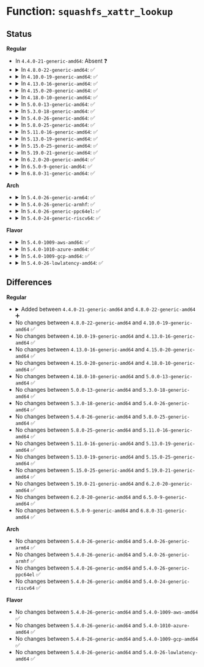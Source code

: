 # Function: <code>squashfs_xattr_lookup</code>

## Status
<b>Regular</b>
<ul>
<li>
In <code>4.4.0-21-generic-amd64</code>: Absent ❓
</li>
<li>
<details>
<summary>In <code>4.8.0-22-generic-amd64</code>: ✅</summary>

```c
int squashfs_xattr_lookup(struct super_block * sb, unsigned int index, int * count, unsigned int * size, long long unsigned int * xattr)
```

```json
{
  "name": "squashfs_xattr_lookup",
  "collision_type": "Unique Global",
  "inline_type": "No",
  "funcs": [
    {
      "addr": 18446744071582145776,
      "name": "squashfs_xattr_lookup",
      "external": true,
      "loc": "fs/squashfs/xattr_id.c:41",
      "file": "fs/squashfs/xattr_id.c",
      "inline": "seen, unknown",
      "caller_inline": [],
      "caller_func": [
        "fs/squashfs/inode.c:squashfs_read_inode"
      ]
    }
  ],
  "symbols": [
    {
      "addr": 18446744071582145776,
      "name": "squashfs_xattr_lookup",
      "section": ".text",
      "bind": "STB_GLOBAL",
      "size": 160
    }
  ]
}
```
</details>
</li>
<li>
<details>
<summary>In <code>4.10.0-19-generic-amd64</code>: ✅</summary>

```c
int squashfs_xattr_lookup(struct super_block * sb, unsigned int index, int * count, unsigned int * size, long long unsigned int * xattr)
```

```json
{
  "name": "squashfs_xattr_lookup",
  "collision_type": "Unique Global",
  "inline_type": "No",
  "funcs": [
    {
      "addr": 18446744071582235296,
      "name": "squashfs_xattr_lookup",
      "external": true,
      "loc": "fs/squashfs/xattr_id.c:41",
      "file": "fs/squashfs/xattr_id.c",
      "inline": "seen, unknown",
      "caller_inline": [],
      "caller_func": [
        "fs/squashfs/inode.c:squashfs_read_inode"
      ]
    }
  ],
  "symbols": [
    {
      "addr": 18446744071582235296,
      "name": "squashfs_xattr_lookup",
      "section": ".text",
      "bind": "STB_GLOBAL",
      "size": 160
    }
  ]
}
```
</details>
</li>
<li>
<details>
<summary>In <code>4.13.0-16-generic-amd64</code>: ✅</summary>

```c
int squashfs_xattr_lookup(struct super_block * sb, unsigned int index, int * count, unsigned int * size, long long unsigned int * xattr)
```

```json
{
  "name": "squashfs_xattr_lookup",
  "collision_type": "Unique Global",
  "inline_type": "No",
  "funcs": [
    {
      "addr": 18446744071582320096,
      "name": "squashfs_xattr_lookup",
      "external": true,
      "loc": "fs/squashfs/xattr_id.c:41",
      "file": "fs/squashfs/xattr_id.c",
      "inline": "seen, unknown",
      "caller_inline": [],
      "caller_func": [
        "fs/squashfs/inode.c:squashfs_read_inode"
      ]
    }
  ],
  "symbols": [
    {
      "addr": 18446744071582320096,
      "name": "squashfs_xattr_lookup",
      "section": ".text",
      "bind": "STB_GLOBAL",
      "size": 160
    }
  ]
}
```
</details>
</li>
<li>
<details>
<summary>In <code>4.15.0-20-generic-amd64</code>: ✅</summary>

```c
int squashfs_xattr_lookup(struct super_block * sb, unsigned int index, int * count, unsigned int * size, long long unsigned int * xattr)
```

```json
{
  "name": "squashfs_xattr_lookup",
  "collision_type": "Unique Global",
  "inline_type": "No",
  "funcs": [
    {
      "addr": 18446744071582469488,
      "name": "squashfs_xattr_lookup",
      "external": true,
      "loc": "fs/squashfs/xattr_id.c:41",
      "file": "fs/squashfs/xattr_id.c",
      "inline": "seen, unknown",
      "caller_inline": [],
      "caller_func": [
        "fs/squashfs/inode.c:squashfs_read_inode"
      ]
    }
  ],
  "symbols": [
    {
      "addr": 18446744071582469488,
      "name": "squashfs_xattr_lookup",
      "section": ".text",
      "bind": "STB_GLOBAL",
      "size": 160
    }
  ]
}
```
</details>
</li>
<li>
<details>
<summary>In <code>4.18.0-10-generic-amd64</code>: ✅</summary>

```c
int squashfs_xattr_lookup(struct super_block * sb, unsigned int index, int * count, unsigned int * size, long long unsigned int * xattr)
```

```json
{
  "name": "squashfs_xattr_lookup",
  "collision_type": "Unique Global",
  "inline_type": "No",
  "funcs": [
    {
      "addr": 18446744071582660432,
      "name": "squashfs_xattr_lookup",
      "external": true,
      "loc": "fs/squashfs/xattr_id.c:41",
      "file": "fs/squashfs/xattr_id.c",
      "inline": "seen, unknown",
      "caller_inline": [],
      "caller_func": [
        "fs/squashfs/inode.c:squashfs_read_inode"
      ]
    }
  ],
  "symbols": [
    {
      "addr": 18446744071582660432,
      "name": "squashfs_xattr_lookup",
      "section": ".text",
      "bind": "STB_GLOBAL",
      "size": 160
    }
  ]
}
```
</details>
</li>
<li>
<details>
<summary>In <code>5.0.0-13-generic-amd64</code>: ✅</summary>

```c
int squashfs_xattr_lookup(struct super_block * sb, unsigned int index, int * count, unsigned int * size, long long unsigned int * xattr)
```

```json
{
  "name": "squashfs_xattr_lookup",
  "collision_type": "Unique Global",
  "inline_type": "No",
  "funcs": [
    {
      "addr": 18446744071582762320,
      "name": "squashfs_xattr_lookup",
      "external": true,
      "loc": "fs/squashfs/xattr_id.c:41",
      "file": "fs/squashfs/xattr_id.c",
      "inline": "seen, unknown",
      "caller_inline": [],
      "caller_func": [
        "fs/squashfs/inode.c:squashfs_read_inode"
      ]
    }
  ],
  "symbols": [
    {
      "addr": 18446744071582762320,
      "name": "squashfs_xattr_lookup",
      "section": ".text",
      "bind": "STB_GLOBAL",
      "size": 160
    }
  ]
}
```
</details>
</li>
<li>
<details>
<summary>In <code>5.3.0-18-generic-amd64</code>: ✅</summary>

```c
int squashfs_xattr_lookup(struct super_block * sb, unsigned int index, int * count, unsigned int * size, long long unsigned int * xattr)
```

```json
{
  "name": "squashfs_xattr_lookup",
  "collision_type": "Unique Global",
  "inline_type": "No",
  "funcs": [
    {
      "addr": 18446744071582936576,
      "name": "squashfs_xattr_lookup",
      "external": true,
      "loc": "fs/squashfs/xattr_id.c:28",
      "file": "fs/squashfs/xattr_id.c",
      "inline": "seen, unknown",
      "caller_inline": [],
      "caller_func": [
        "fs/squashfs/inode.c:squashfs_read_inode"
      ]
    }
  ],
  "symbols": [
    {
      "addr": 18446744071582936576,
      "name": "squashfs_xattr_lookup",
      "section": ".text",
      "bind": "STB_GLOBAL",
      "size": 160
    }
  ]
}
```
</details>
</li>
<li>
<details>
<summary>In <code>5.4.0-26-generic-amd64</code>: ✅</summary>

```c
int squashfs_xattr_lookup(struct super_block * sb, unsigned int index, int * count, unsigned int * size, long long unsigned int * xattr)
```

```json
{
  "name": "squashfs_xattr_lookup",
  "collision_type": "Unique Global",
  "inline_type": "No",
  "funcs": [
    {
      "addr": 18446744071583043200,
      "name": "squashfs_xattr_lookup",
      "external": true,
      "loc": "fs/squashfs/xattr_id.c:28",
      "file": "fs/squashfs/xattr_id.c",
      "inline": "seen, unknown",
      "caller_inline": [],
      "caller_func": [
        "fs/squashfs/inode.c:squashfs_read_inode"
      ]
    }
  ],
  "symbols": [
    {
      "addr": 18446744071583043200,
      "name": "squashfs_xattr_lookup",
      "section": ".text",
      "bind": "STB_GLOBAL",
      "size": 160
    }
  ]
}
```
</details>
</li>
<li>
<details>
<summary>In <code>5.8.0-25-generic-amd64</code>: ✅</summary>

```c
int squashfs_xattr_lookup(struct super_block * sb, unsigned int index, int * count, unsigned int * size, long long unsigned int * xattr)
```

```json
{
  "name": "squashfs_xattr_lookup",
  "collision_type": "Unique Global",
  "inline_type": "No",
  "funcs": [
    {
      "addr": 18446744071583361232,
      "name": "squashfs_xattr_lookup",
      "external": true,
      "loc": "fs/squashfs/xattr_id.c:28",
      "file": "fs/squashfs/xattr_id.c",
      "inline": "seen, unknown",
      "caller_inline": [],
      "caller_func": [
        "fs/squashfs/inode.c:squashfs_read_inode"
      ]
    }
  ],
  "symbols": [
    {
      "addr": 18446744071583361232,
      "name": "squashfs_xattr_lookup",
      "section": ".text",
      "bind": "STB_GLOBAL",
      "size": 160
    }
  ]
}
```
</details>
</li>
<li>
<details>
<summary>In <code>5.11.0-16-generic-amd64</code>: ✅</summary>

```c
int squashfs_xattr_lookup(struct super_block * sb, unsigned int index, int * count, unsigned int * size, long long unsigned int * xattr)
```

```json
{
  "name": "squashfs_xattr_lookup",
  "collision_type": "Unique Global",
  "inline_type": "No",
  "funcs": [
    {
      "addr": 18446744071583477296,
      "name": "squashfs_xattr_lookup",
      "external": true,
      "loc": "fs/squashfs/xattr_id.c:28",
      "file": "fs/squashfs/xattr_id.c",
      "inline": "seen, unknown",
      "caller_inline": [],
      "caller_func": [
        "fs/squashfs/inode.c:squashfs_read_inode"
      ]
    }
  ],
  "symbols": [
    {
      "addr": 18446744071583477296,
      "name": "squashfs_xattr_lookup",
      "section": ".text",
      "bind": "STB_GLOBAL",
      "size": 178
    }
  ]
}
```
</details>
</li>
<li>
<details>
<summary>In <code>5.13.0-19-generic-amd64</code>: ✅</summary>

```c
int squashfs_xattr_lookup(struct super_block * sb, unsigned int index, int * count, unsigned int * size, long long unsigned int * xattr)
```

```json
{
  "name": "squashfs_xattr_lookup",
  "collision_type": "Unique Global",
  "inline_type": "No",
  "funcs": [
    {
      "addr": 18446744071583499504,
      "name": "squashfs_xattr_lookup",
      "external": true,
      "loc": "fs/squashfs/xattr_id.c:28",
      "file": "fs/squashfs/xattr_id.c",
      "inline": "seen, unknown",
      "caller_inline": [],
      "caller_func": [
        "fs/squashfs/inode.c:squashfs_read_inode"
      ]
    }
  ],
  "symbols": [
    {
      "addr": 18446744071583499504,
      "name": "squashfs_xattr_lookup",
      "section": ".text",
      "bind": "STB_GLOBAL",
      "size": 181
    }
  ]
}
```
</details>
</li>
<li>
<details>
<summary>In <code>5.15.0-25-generic-amd64</code>: ✅</summary>

```c
int squashfs_xattr_lookup(struct super_block * sb, unsigned int index, int * count, unsigned int * size, long long unsigned int * xattr)
```

```json
{
  "name": "squashfs_xattr_lookup",
  "collision_type": "Unique Global",
  "inline_type": "No",
  "funcs": [
    {
      "addr": 18446744071583854432,
      "name": "squashfs_xattr_lookup",
      "external": true,
      "loc": "fs/squashfs/xattr_id.c:28",
      "file": "fs/squashfs/xattr_id.c",
      "inline": "seen, unknown",
      "caller_inline": [],
      "caller_func": [
        "fs/squashfs/inode.c:squashfs_read_inode"
      ]
    }
  ],
  "symbols": [
    {
      "addr": 18446744071583854432,
      "name": "squashfs_xattr_lookup",
      "section": ".text",
      "bind": "STB_GLOBAL",
      "size": 180
    }
  ]
}
```
</details>
</li>
<li>
<details>
<summary>In <code>5.19.0-21-generic-amd64</code>: ✅</summary>

```c
int squashfs_xattr_lookup(struct super_block * sb, unsigned int index, int * count, unsigned int * size, long long unsigned int * xattr)
```

```json
{
  "name": "squashfs_xattr_lookup",
  "collision_type": "Unique Global",
  "inline_type": "No",
  "funcs": [
    {
      "addr": 18446744071584424672,
      "name": "squashfs_xattr_lookup",
      "external": true,
      "loc": "fs/squashfs/xattr_id.c:28",
      "file": "fs/squashfs/xattr_id.c",
      "inline": "seen, unknown",
      "caller_inline": [],
      "caller_func": [
        "fs/squashfs/inode.c:squashfs_read_inode"
      ]
    }
  ],
  "symbols": [
    {
      "addr": 18446744071584424672,
      "name": "squashfs_xattr_lookup",
      "section": ".text",
      "bind": "STB_GLOBAL",
      "size": 219
    }
  ]
}
```
</details>
</li>
<li>
<details>
<summary>In <code>6.2.0-20-generic-amd64</code>: ✅</summary>

```c
int squashfs_xattr_lookup(struct super_block * sb, unsigned int index, int * count, unsigned int * size, long long unsigned int * xattr)
```

```json
{
  "name": "squashfs_xattr_lookup",
  "collision_type": "Unique Global",
  "inline_type": "No",
  "funcs": [
    {
      "addr": 18446744071585085392,
      "name": "squashfs_xattr_lookup",
      "external": true,
      "loc": "fs/squashfs/xattr_id.c:28",
      "file": "fs/squashfs/xattr_id.c",
      "inline": "seen, unknown",
      "caller_inline": [],
      "caller_func": [
        "fs/squashfs/inode.c:squashfs_read_inode"
      ]
    }
  ],
  "symbols": [
    {
      "addr": 18446744071585085392,
      "name": "squashfs_xattr_lookup",
      "section": ".text",
      "bind": "STB_GLOBAL",
      "size": 219
    }
  ]
}
```
</details>
</li>
<li>
<details>
<summary>In <code>6.5.0-9-generic-amd64</code>: ✅</summary>

```c
int squashfs_xattr_lookup(struct super_block * sb, unsigned int index, int * count, unsigned int * size, long long unsigned int * xattr)
```

```json
{
  "name": "squashfs_xattr_lookup",
  "collision_type": "Unique Global",
  "inline_type": "No",
  "funcs": [
    {
      "addr": 18446744071585315008,
      "name": "squashfs_xattr_lookup",
      "external": true,
      "loc": "fs/squashfs/xattr_id.c:28",
      "file": "fs/squashfs/xattr_id.c",
      "inline": "seen, unknown",
      "caller_inline": [],
      "caller_func": [
        "fs/squashfs/inode.c:squashfs_read_inode"
      ]
    }
  ],
  "symbols": [
    {
      "addr": 18446744071585315008,
      "name": "squashfs_xattr_lookup",
      "section": ".text",
      "bind": "STB_GLOBAL",
      "size": 219
    }
  ]
}
```
</details>
</li>
<li>
<details>
<summary>In <code>6.8.0-31-generic-amd64</code>: ✅</summary>

```c
int squashfs_xattr_lookup(struct super_block * sb, unsigned int index, int * count, unsigned int * size, long long unsigned int * xattr)
```

```json
{
  "name": "squashfs_xattr_lookup",
  "collision_type": "Unique Global",
  "inline_type": "No",
  "funcs": [
    {
      "addr": 18446744071585549456,
      "name": "squashfs_xattr_lookup",
      "external": true,
      "loc": "fs/squashfs/xattr_id.c:28",
      "file": "fs/squashfs/xattr_id.c",
      "inline": "seen, unknown",
      "caller_inline": [],
      "caller_func": [
        "fs/squashfs/inode.c:squashfs_read_inode"
      ]
    }
  ],
  "symbols": [
    {
      "addr": 18446744071585549456,
      "name": "squashfs_xattr_lookup",
      "section": ".text",
      "bind": "STB_GLOBAL",
      "size": 219
    }
  ]
}
```
</details>
</li>
</ul>
<b>Arch</b>
<ul>
<li>
<details>
<summary>In <code>5.4.0-26-generic-arm64</code>: ✅</summary>

```c
int squashfs_xattr_lookup(struct super_block * sb, unsigned int index, int * count, unsigned int * size, long long unsigned int * xattr)
```

```json
{
  "name": "squashfs_xattr_lookup",
  "collision_type": "Unique Global",
  "inline_type": "No",
  "funcs": [
    {
      "addr": 18446603336494739376,
      "name": "squashfs_xattr_lookup",
      "external": true,
      "loc": "fs/squashfs/xattr_id.c:28",
      "file": "fs/squashfs/xattr_id.c",
      "inline": "seen, unknown",
      "caller_inline": [],
      "caller_func": [
        "fs/squashfs/inode.c:squashfs_read_inode"
      ]
    }
  ],
  "symbols": [
    {
      "addr": 18446603336494739376,
      "name": "squashfs_xattr_lookup",
      "section": ".text",
      "bind": "STB_GLOBAL",
      "size": 192
    }
  ]
}
```
</details>
</li>
<li>
<details>
<summary>In <code>5.4.0-26-generic-armhf</code>: ✅</summary>

```c
int squashfs_xattr_lookup(struct super_block * sb, unsigned int index, int * count, unsigned int * size, long long unsigned int * xattr)
```

```json
{
  "name": "squashfs_xattr_lookup",
  "collision_type": "Unique Global",
  "inline_type": "No",
  "funcs": [
    {
      "addr": 3228174964,
      "name": "squashfs_xattr_lookup",
      "external": true,
      "loc": "fs/squashfs/xattr_id.c:28",
      "file": "fs/squashfs/xattr_id.c",
      "inline": "seen, unknown",
      "caller_inline": [],
      "caller_func": [
        "fs/squashfs/inode.c:squashfs_read_inode"
      ]
    }
  ],
  "symbols": [
    {
      "addr": 3228174964,
      "name": "squashfs_xattr_lookup",
      "section": ".text",
      "bind": "STB_GLOBAL",
      "size": 192
    }
  ]
}
```
</details>
</li>
<li>
<details>
<summary>In <code>5.4.0-26-generic-ppc64el</code>: ✅</summary>

```c
int squashfs_xattr_lookup(struct super_block * sb, unsigned int index, int * count, unsigned int * size, long long unsigned int * xattr)
```

```json
{
  "name": "squashfs_xattr_lookup",
  "collision_type": "Unique Global",
  "inline_type": "No",
  "funcs": [
    {
      "addr": 13835058055288566160,
      "name": "squashfs_xattr_lookup",
      "external": true,
      "loc": "fs/squashfs/xattr_id.c:28",
      "file": "fs/squashfs/xattr_id.c",
      "inline": "seen, unknown",
      "caller_inline": [],
      "caller_func": [
        "fs/squashfs/inode.c:squashfs_read_inode"
      ]
    }
  ],
  "symbols": [
    {
      "addr": 13835058055288566160,
      "name": "squashfs_xattr_lookup",
      "section": ".text",
      "bind": "STB_GLOBAL",
      "size": 212
    }
  ]
}
```
</details>
</li>
<li>
<details>
<summary>In <code>5.4.0-24-generic-riscv64</code>: ✅</summary>

```c
int squashfs_xattr_lookup(struct super_block * sb, unsigned int index, int * count, unsigned int * size, long long unsigned int * xattr)
```

```json
{
  "name": "squashfs_xattr_lookup",
  "collision_type": "Unique Global",
  "inline_type": "No",
  "funcs": [
    {
      "addr": 18446743936274085662,
      "name": "squashfs_xattr_lookup",
      "external": true,
      "loc": "fs/squashfs/xattr_id.c:28",
      "file": "fs/squashfs/xattr_id.c",
      "inline": "seen, unknown",
      "caller_inline": [],
      "caller_func": [
        "fs/squashfs/inode.c:squashfs_read_inode"
      ]
    }
  ],
  "symbols": [
    {
      "addr": 18446743936274085662,
      "name": "squashfs_xattr_lookup",
      "section": ".text",
      "bind": "STB_GLOBAL",
      "size": 144
    }
  ]
}
```
</details>
</li>
</ul>
<b>Flavor</b>
<ul>
<li>
<details>
<summary>In <code>5.4.0-1009-aws-amd64</code>: ✅</summary>

```c
int squashfs_xattr_lookup(struct super_block * sb, unsigned int index, int * count, unsigned int * size, long long unsigned int * xattr)
```

```json
{
  "name": "squashfs_xattr_lookup",
  "collision_type": "Unique Global",
  "inline_type": "No",
  "funcs": [
    {
      "addr": 18446744071583011936,
      "name": "squashfs_xattr_lookup",
      "external": true,
      "loc": "fs/squashfs/xattr_id.c:28",
      "file": "fs/squashfs/xattr_id.c",
      "inline": "seen, unknown",
      "caller_inline": [],
      "caller_func": [
        "fs/squashfs/inode.c:squashfs_read_inode"
      ]
    }
  ],
  "symbols": [
    {
      "addr": 18446744071583011936,
      "name": "squashfs_xattr_lookup",
      "section": ".text",
      "bind": "STB_GLOBAL",
      "size": 160
    }
  ]
}
```
</details>
</li>
<li>
<details>
<summary>In <code>5.4.0-1010-azure-amd64</code>: ✅</summary>

```c
int squashfs_xattr_lookup(struct super_block * sb, unsigned int index, int * count, unsigned int * size, long long unsigned int * xattr)
```

```json
{
  "name": "squashfs_xattr_lookup",
  "collision_type": "Unique Global",
  "inline_type": "No",
  "funcs": [
    {
      "addr": 18446744071582949088,
      "name": "squashfs_xattr_lookup",
      "external": true,
      "loc": "fs/squashfs/xattr_id.c:28",
      "file": "fs/squashfs/xattr_id.c",
      "inline": "seen, unknown",
      "caller_inline": [],
      "caller_func": [
        "fs/squashfs/inode.c:squashfs_read_inode"
      ]
    }
  ],
  "symbols": [
    {
      "addr": 18446744071582949088,
      "name": "squashfs_xattr_lookup",
      "section": ".text",
      "bind": "STB_GLOBAL",
      "size": 160
    }
  ]
}
```
</details>
</li>
<li>
<details>
<summary>In <code>5.4.0-1009-gcp-amd64</code>: ✅</summary>

```c
int squashfs_xattr_lookup(struct super_block * sb, unsigned int index, int * count, unsigned int * size, long long unsigned int * xattr)
```

```json
{
  "name": "squashfs_xattr_lookup",
  "collision_type": "Unique Global",
  "inline_type": "No",
  "funcs": [
    {
      "addr": 18446744071583000544,
      "name": "squashfs_xattr_lookup",
      "external": true,
      "loc": "fs/squashfs/xattr_id.c:28",
      "file": "fs/squashfs/xattr_id.c",
      "inline": "seen, unknown",
      "caller_inline": [],
      "caller_func": [
        "fs/squashfs/inode.c:squashfs_read_inode"
      ]
    }
  ],
  "symbols": [
    {
      "addr": 18446744071583000544,
      "name": "squashfs_xattr_lookup",
      "section": ".text",
      "bind": "STB_GLOBAL",
      "size": 160
    }
  ]
}
```
</details>
</li>
<li>
<details>
<summary>In <code>5.4.0-26-lowlatency-amd64</code>: ✅</summary>

```c
int squashfs_xattr_lookup(struct super_block * sb, unsigned int index, int * count, unsigned int * size, long long unsigned int * xattr)
```

```json
{
  "name": "squashfs_xattr_lookup",
  "collision_type": "Unique Global",
  "inline_type": "No",
  "funcs": [
    {
      "addr": 18446744071583089776,
      "name": "squashfs_xattr_lookup",
      "external": true,
      "loc": "fs/squashfs/xattr_id.c:28",
      "file": "fs/squashfs/xattr_id.c",
      "inline": "seen, unknown",
      "caller_inline": [],
      "caller_func": [
        "fs/squashfs/inode.c:squashfs_read_inode"
      ]
    }
  ],
  "symbols": [
    {
      "addr": 18446744071583089776,
      "name": "squashfs_xattr_lookup",
      "section": ".text",
      "bind": "STB_GLOBAL",
      "size": 160
    }
  ]
}
```
</details>
</li>
</ul>

## Differences
<b>Regular</b>
<ul>
<li>
<details>
<summary>Added between <code>4.4.0-21-generic-amd64</code> and <code>4.8.0-22-generic-amd64</code> ➕</summary>

```c
int squashfs_xattr_lookup(struct super_block * sb, unsigned int index, int * count, unsigned int * size, long long unsigned int * xattr)
```
</details>
</li>
<li>
No changes between <code>4.8.0-22-generic-amd64</code> and <code>4.10.0-19-generic-amd64</code> ✅
</li>
<li>
No changes between <code>4.10.0-19-generic-amd64</code> and <code>4.13.0-16-generic-amd64</code> ✅
</li>
<li>
No changes between <code>4.13.0-16-generic-amd64</code> and <code>4.15.0-20-generic-amd64</code> ✅
</li>
<li>
No changes between <code>4.15.0-20-generic-amd64</code> and <code>4.18.0-10-generic-amd64</code> ✅
</li>
<li>
No changes between <code>4.18.0-10-generic-amd64</code> and <code>5.0.0-13-generic-amd64</code> ✅
</li>
<li>
No changes between <code>5.0.0-13-generic-amd64</code> and <code>5.3.0-18-generic-amd64</code> ✅
</li>
<li>
No changes between <code>5.3.0-18-generic-amd64</code> and <code>5.4.0-26-generic-amd64</code> ✅
</li>
<li>
No changes between <code>5.4.0-26-generic-amd64</code> and <code>5.8.0-25-generic-amd64</code> ✅
</li>
<li>
No changes between <code>5.8.0-25-generic-amd64</code> and <code>5.11.0-16-generic-amd64</code> ✅
</li>
<li>
No changes between <code>5.11.0-16-generic-amd64</code> and <code>5.13.0-19-generic-amd64</code> ✅
</li>
<li>
No changes between <code>5.13.0-19-generic-amd64</code> and <code>5.15.0-25-generic-amd64</code> ✅
</li>
<li>
No changes between <code>5.15.0-25-generic-amd64</code> and <code>5.19.0-21-generic-amd64</code> ✅
</li>
<li>
No changes between <code>5.19.0-21-generic-amd64</code> and <code>6.2.0-20-generic-amd64</code> ✅
</li>
<li>
No changes between <code>6.2.0-20-generic-amd64</code> and <code>6.5.0-9-generic-amd64</code> ✅
</li>
<li>
No changes between <code>6.5.0-9-generic-amd64</code> and <code>6.8.0-31-generic-amd64</code> ✅
</li>
</ul>
<b>Arch</b>
<ul>
<li>
No changes between <code>5.4.0-26-generic-amd64</code> and <code>5.4.0-26-generic-arm64</code> ✅
</li>
<li>
No changes between <code>5.4.0-26-generic-amd64</code> and <code>5.4.0-26-generic-armhf</code> ✅
</li>
<li>
No changes between <code>5.4.0-26-generic-amd64</code> and <code>5.4.0-26-generic-ppc64el</code> ✅
</li>
<li>
No changes between <code>5.4.0-26-generic-amd64</code> and <code>5.4.0-24-generic-riscv64</code> ✅
</li>
</ul>
<b>Flavor</b>
<ul>
<li>
No changes between <code>5.4.0-26-generic-amd64</code> and <code>5.4.0-1009-aws-amd64</code> ✅
</li>
<li>
No changes between <code>5.4.0-26-generic-amd64</code> and <code>5.4.0-1010-azure-amd64</code> ✅
</li>
<li>
No changes between <code>5.4.0-26-generic-amd64</code> and <code>5.4.0-1009-gcp-amd64</code> ✅
</li>
<li>
No changes between <code>5.4.0-26-generic-amd64</code> and <code>5.4.0-26-lowlatency-amd64</code> ✅
</li>
</ul>
